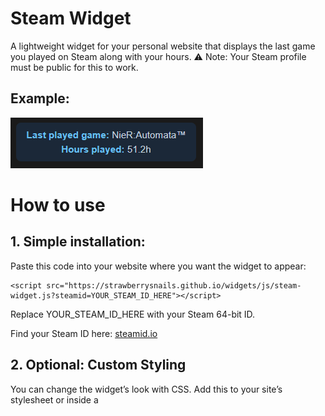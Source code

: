 # Steam Widget

A lightweight widget for your personal website that displays the last game you played on Steam along with your hours.
⚠️ Note: Your Steam profile must be public for this to work.

## Example:

![Steam Widget Demo](https://raw.githubusercontent.com/strawberrysnails/steam-widget/refs/heads/main/screenshot.png)

# How to use

## 1. Simple installation:

Paste this code into your website where you want the widget to appear:
```
<script src="https://strawberrysnails.github.io/widgets/js/steam-widget.js?steamid=YOUR_STEAM_ID_HERE"></script>
```

Replace YOUR_STEAM_ID_HERE with your Steam 64-bit ID.

Find your Steam ID here: [steamid.io](https://steamid.io/)

## 2. Optional: Custom Styling
You can change the widget’s look with CSS. Add this to your site’s stylesheet or inside a <style> tag:
```
<style>
  /* Change background and text color */
  .steam-widget {
    background-color: #333;
    color: #ffcc00;
    font-family: "Segoe UI", sans-serif;
    border-radius: 12px;
    padding: 1rem;
  }

  /* Customize the strong elements */
  .steam-widget strong {
    color: #00ffcc;
  }
</style>
```

Tip: You can target .steam-widget to change fonts, colors, spacing, and more.

# Contact

If you have any questions, comments, feedback, ect please feel free to [email me](mailto:hello@snails.town)!
